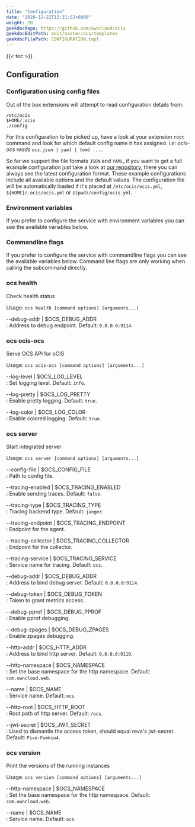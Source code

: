 ```yaml
---
title: "Configuration"
date: "2020-12-22T12:31:52+0000"
weight: 20
geekdocRepo: https://github.com/owncloud/ocis
geekdocEditPath: edit/master/ocs/templates
geekdocFilePath: CONFIGURATION.tmpl
---
```


{{< toc >}}

## Configuration

### Configuration using config files

Out of the box extensions will attempt to read configuration details from:

```console
/etc/ocis
$HOME/.ocis
./config
```

For this configuration to be picked up, have a look at your extension `root` command and look for which default config name it has assigned. *i.e: ocis-ocs reads `ocs.json | yaml | toml ...`*.

So far we support the file formats `JSON` and `YAML`, if you want to get a full example configuration just take a look at [our repository](https://github.com/owncloud/ocis/tree/master/config), there you can always see the latest configuration format. These example configurations include all available options and the default values. The configuration file will be automatically loaded if it's placed at `/etc/ocis/ocis.yml`, `${HOME}/.ocis/ocis.yml` or `$(pwd)/config/ocis.yml`.

### Environment variables

If you prefer to configure the service with environment variables you can see the available variables below.

### Commandline flags

If you prefer to configure the service with commandline flags you can see the available variables below. Command line flags are only working when calling the subcommand directly.

### ocs health

Check health status

Usage: `ocs health [command options] [arguments...]`

--debug-addr | $OCS_DEBUG_ADDR  
: Address to debug endpoint. Default: `0.0.0.0:9114`.

### ocs ocis-ocs

Serve OCS API for oCIS

Usage: `ocs ocis-ocs [command options] [arguments...]`

--log-level | $OCS_LOG_LEVEL  
: Set logging level. Default: `info`.

--log-pretty | $OCS_LOG_PRETTY  
: Enable pretty logging. Default: `true`.

--log-color | $OCS_LOG_COLOR  
: Enable colored logging. Default: `true`.

### ocs server

Start integrated server

Usage: `ocs server [command options] [arguments...]`

--config-file | $OCS_CONFIG_FILE  
: Path to config file.

--tracing-enabled | $OCS_TRACING_ENABLED  
: Enable sending traces. Default: `false`.

--tracing-type | $OCS_TRACING_TYPE  
: Tracing backend type. Default: `jaeger`.

--tracing-endpoint | $OCS_TRACING_ENDPOINT  
: Endpoint for the agent.

--tracing-collector | $OCS_TRACING_COLLECTOR  
: Endpoint for the collector.

--tracing-service | $OCS_TRACING_SERVICE  
: Service name for tracing. Default: `ocs`.

--debug-addr | $OCS_DEBUG_ADDR  
: Address to bind debug server. Default: `0.0.0.0:9114`.

--debug-token | $OCS_DEBUG_TOKEN  
: Token to grant metrics access.

--debug-pprof | $OCS_DEBUG_PPROF  
: Enable pprof debugging.

--debug-zpages | $OCS_DEBUG_ZPAGES  
: Enable zpages debugging.

--http-addr | $OCS_HTTP_ADDR  
: Address to bind http server. Default: `0.0.0.0:9110`.

--http-namespace | $OCS_NAMESPACE  
: Set the base namespace for the http namespace. Default: `com.owncloud.web`.

--name | $OCS_NAME  
: Service name. Default: `ocs`.

--http-root | $OCS_HTTP_ROOT  
: Root path of http server. Default: `/ocs`.

--jwt-secret | $OCS_JWT_SECRET  
: Used to dismantle the access token, should equal reva's jwt-secret. Default: `Pive-Fumkiu4`.

### ocs version

Print the versions of the running instances

Usage: `ocs version [command options] [arguments...]`

--http-namespace | $OCS_NAMESPACE  
: Set the base namespace for the http namespace. Default: `com.owncloud.web`.

--name | $OCS_NAME  
: Service name. Default: `ocs`.

